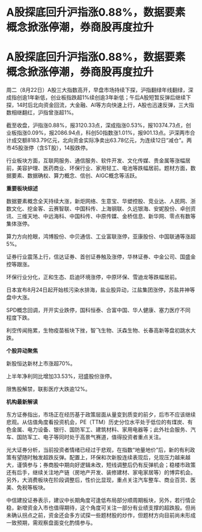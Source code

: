 # A股探底回升沪指涨0.88%，数据要素概念掀涨停潮，券商股再度拉升

# A股探底回升沪指涨0.88%，数据要素概念掀涨停潮，券商股再度拉升

周二（8月22日）A股三大指数高开，早盘市场持续下探，沪指翻绿年线翻绿，深成指创逾1年新低，创业板指跌超1%续创逾3年新低；午后A股短暂反弹后继续下探，14时后北向资金回流，大金融、AI等方向快速上行，A股也迅速反弹，三大指数相继翻红，沪指曾涨超1%。

截至收盘，沪指涨0.88%，报3120.33点，深成指涨0.53%，报10374.73点，创业板指涨0.09%，报2086.94点，科创50指数涨1.01%，报901.13点。沪深两市合计成交额8183.79亿元，北向资金实际净卖出63.78亿元，为连续12日“减仓”。两市45股涨停（含ST股），14股跌停。

行业板块方面，互联网服务、通信服务、软件开发、文化传媒、贵金属等涨幅居前，美容护理、医药商业、环保行业、家用轻工、电池等跌幅居前。题材方面，数据要素、数据确权、算力概念、信创、AIGC概念等活跃。

**重要板块综述**

数据要素概念全天持续大涨，新炬网络、生意宝、华塑控股、竞业达、人民网、浙数文化、挖金客、云赛智联、中国科传、上海钢联、久远银海、安妮股份、卓创资讯、三维天地、中远海科、中国科传、中原传媒、金桥信息、新华网、零点有数等集体涨停。

算力方向抢眼，鸿博股份、中贝通信、工业富联涨停，亚康股份、中国联通等涨超5%。

证券行业震荡上行，信达证券、首创证券触及涨停，华林证券、中金公司、国盛金控等跟涨。

环保行业分化，正和生态、启迪环境涨停，中原环保、雪迪龙等跌幅居前。

日本宣布8月24日起开始核污染水排海，盐业股异动，江盐集团涨停，苏盐井神等盘中大涨。

SPD概念回调，开开实业跌停，国科恒泰、合富中国、华人健康、塞力医疗不同程度下跌。

利空传闻拖累，生物疫苗板块下挫，智飞生物、沃森生物、长春高新等盘初跳水大跌。

**个股异动聚焦**

新股恒达新材上市涨超70%。

上半年净利同比增加33.53%，冠盛股份涨停。

限售股解禁，联影医疗大跌逾12%。

**机构最新解读**

东方证券指出，市场正在经历基于政策层面从量变到质变的前夕，后市不应该继续悲观。从估值角度看投资机会，PE（TTM）历史分位水平处于低位的有煤炭、有色金属、电力设备、银行、国防军工、建筑材料、家用电器等；此外社会服务、汽车、国防军工、电子等同时处于高景气赛道，值得投资者重点关注。

光大证券分析，当前投资者情绪已经过于悲观，在指数“地量地价”后，新的有利政策有望随时触发超跌反弹。配置上，环保和次新股连续表现后，兑现压力越来越大，谨慎参与；券商股中期向好逻辑未改，短线调整后仍有反弹机会；稳楼市政策还有后手，继续关注地产链（房地产开发、装修建材、家电家居等）的博弈机会。另外，大消费板块在阶段调整后，性价比显现，重点关注汽车整车、商业百货、医美、免税等板块。

中信建投证券表示，建议中长期角度可逢低布局部分顺周期板块，另外，若行情企稳，新增资金入市也值得期待，这个角度可关注一部分有业绩支撑的超跌股。但尚未确认拐点之前，资金还会多方试探一些题材股的炒作，但题材方向目前尚未形成一致预期，需观察盘面变化酌情参与。

